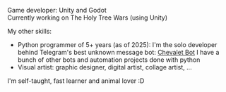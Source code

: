 Game developer: Unity and Godot  
Currently working on The Holy Tree Wars (using Unity)

My other skills:
- Python programmer of 5+ years (as of 2025): I'm the solo developer behind Telegram's best unknown message bot: [Chevalet Bot](https://t.me/Chevalet_bot)
    I have a bunch of other bots and automation projects done with python
- Visual artist: graphic designer, digital artist, collage artist, ...

I'm self-taught, fast learner and animal lover :D
